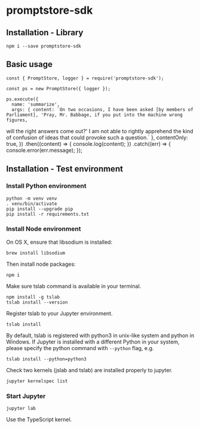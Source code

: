 # promptstore-sdk

## Installation - Library

    npm i --save promptstore-sdk

## Basic usage

    const { PromptStore, logger } = require('promptstore-sdk');

    const ps = new PromptStore({ logger });

    ps.execute({
      name: 'summarize',
      args: { content: `On two occasions, I have been asked [by members of Parliament], 'Pray, Mr. Babbage, if you put into the machine wrong figures, 
will the right answers come out?' I am not able to rightly apprehend the kind of confusion of ideas that could provoke such a question.` },
      contentOnly: true,
    })
    .then((content) => {
      console.log(content);
    })
    .catch((err) => {
      console.error(err.message);
    });

## Installation - Test environment

### Install Python environment

    python -m venv venv
    . venv/bin/activate
    pip install --upgrade pip
    pip install -r requirements.txt

### Install Node environment

On OS X, ensure that libsodium is installed:

    brew install libsodium

Then install node packages:

    npm i

Make sure tslab command is available in your terminal.

    npm install -g tslab
    tslab install --version

Register tslab to your Jupyter environment.

    tslab install

By default, tslab is registered with python3 in unix-like system and python 
in Windows. If Jupyter is installed with a different Python in your system, 
please specify the python command with `--python` flag, e.g.

    tslab install --python=python3

Check two kernels (jslab and tslab) are installed properly to jupyter.

    jupyter kernelspec list

### Start Jupyter

    jupyter lab

Use the TypeScript kernel.